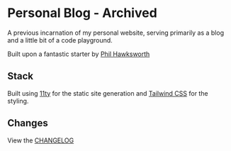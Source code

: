 # Personal Blog - Archived

A previous incarnation of my personal website, serving primarily as a blog and a little bit of a code playground.

Built upon a fantastic starter by [Phil Hawksworth](https://github.com/philhawksworth/eleventail)

## Stack

Built using [11ty](https://www.11ty.dev/) for the static site generation and [Tailwind CSS](https://tailwindcss.com/) for the styling.

## Changes

View the [CHANGELOG](CHANGELOG.md)
